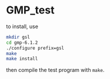 # GMP_test

to install, use
```bash
mkdir gsl
cd gmp-6.1.2
./configure prefix=gsl
make
make install
```

then compile the test program with `make`.
